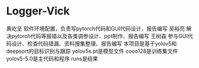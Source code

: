# Logger-Vick
黄屹坚 软件环境配置，负责写pytorch代码和GUI代码设计，报告编写
吴裕亮 解决pytorch代码等报错以及各类调参设计、ppt制作、报告编写
王树森 参与GUI代码设计、检查代码错漏、资料搜集整理、报告编写
本项目是基于yolov5和deepsort的目标识别与跟踪
yolov5s.pt是模型文件
coco128是训练集文件
yolov5-5.0是主代码和程序 runs是结果
